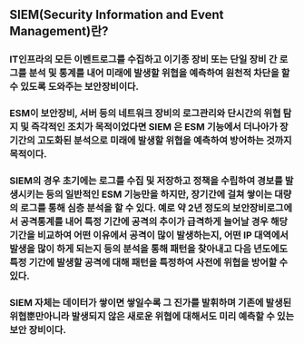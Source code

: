 ## SIEM(Security Information and Event Management)란?
### IT인프라의 모든 이벤트로그를 수집하고 이기종 장비 또는 단일 장비 간 로그를 분석 및 통계를 내어 미래에 발생할 위협을 예측하여 원천적 차단을 할 수 있도록 도와주는 보안장비이다.
### ESM이 보안장비, 서버 등의 네트워크 장비의 로그관리와 단시간의 위협 탐지 및 즉각적인 조치가 목적이었다면 SIEM 은 ESM 기능에서 더나아가 장기간의 고도화된 분석으로 미래에 발생할 위협을 예측하여 방어하는 것까지 목적이다.
### SIEM의 경우 초기에는 로그를 수집 및 저장하고 정책을 수립하여 경보를 발생시키는 등의 일반적인 ESM 기능만을 하지만, 장기간에 걸쳐 쌓이는 대량의 로그를 통해 심층 분석을 할 수 있다. 예로 약 2년 정도의 보안장비로그에서 공격통계를 내어 특정 기간에 공격의 추이가 급격하게 늘어날 경우 해당 기간을 비교하여 어떤 이유에서 공격이 많이 발생하는지, 어떤 IP 대역에서 발생을 많이 하게 되는지 등의 분석을 통해 패턴을 찾아내고 다음 년도에도 특정 기간에 발생할 공격에 대해 패턴을 특정하여 사전에 위협을 방어할 수 있다.
### SIEM 자체는 데이터가 쌓이면 쌓일수록 그 진가를 발휘하며 기존에 발생된 위협뿐만아니라 발생되지 않은 새로운 위협에 대해서도 미리 예측할 수 있는 보안 장비이다.
